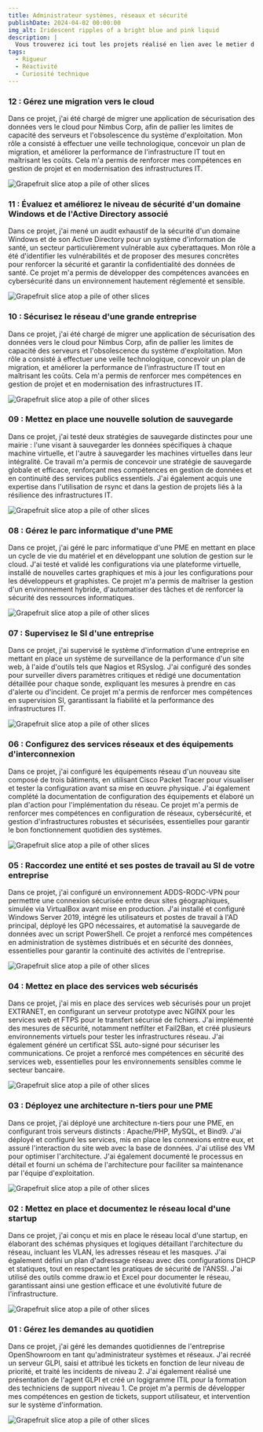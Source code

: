 ```yaml
---
title: Administrateur systèmes, réseaux et sécurité
publishDate: 2024-04-02 00:00:00
img_alt: Iridescent ripples of a bright blue and pink liquid
description: |
  Vous trouverez ici tout les projets réalisé en lien avec le metier d'Administrateur systèmes, réseaux et sécurité
tags:
  - Rigueur
  - Réactivité
  - Curiosité technique
---
```


### 12 : Gérez une migration vers le cloud
Dans ce projet, j'ai été chargé de migrer une application de sécurisation des données vers le cloud pour Nimbus Corp, afin de pallier les limites de capacité des serveurs et l'obsolescence du système d'exploitation. Mon rôle a consisté à effectuer une veille technologique, concevoir un plan de migration, et améliorer la performance de l'infrastructure IT tout en maîtrisant les coûts. Cela m'a permis de renforcer mes compétences en gestion de projet et en modernisation des infrastructures IT.

<img
  class="fit-picture"
  src="/astrop/assets/adminsys/Nimbus-Corp.png"
  alt="Grapefruit slice atop a pile of other slices" />

### 11 : Évaluez et améliorez le niveau de sécurité d'un domaine Windows et de l'Active Directory associé
Dans ce projet, j'ai mené un audit exhaustif de la sécurité d'un domaine Windows et de son Active Directory pour un système d'information de santé, un secteur particulièrement vulnérable aux cyberattaques. Mon rôle a été d'identifier les vulnérabilités et de proposer des mesures concrètes pour renforcer la sécurité et garantir la confidentialité des données de santé. Ce projet m'a permis de développer des compétences avancées en cybersécurité dans un environnement hautement réglementé et sensible.

<img
  class="fit-picture"
  src="/astrop/assets/adminsys/openpharma.png"
  alt="Grapefruit slice atop a pile of other slices" />

### 10 : Sécurisez le réseau d'une grande entreprise
Dans ce projet, j'ai été chargé de migrer une application de sécurisation des données vers le cloud pour Nimbus Corp, afin de pallier les limites de capacité des serveurs et l'obsolescence du système d'exploitation. Mon rôle a consisté à effectuer une veille technologique, concevoir un plan de migration, et améliorer la performance de l'infrastructure IT tout en maîtrisant les coûts. Cela m'a permis de renforcer mes compétences en gestion de projet et en modernisation des infrastructures IT.

<img
  class="fit-picture"
  src="/astrop/assets/adminsys/Clinique-de-Frontignan.png"
  alt="Grapefruit slice atop a pile of other slices" />

### 09 : Mettez en place une nouvelle solution de sauvegarde
Dans ce projet, j'ai testé deux stratégies de sauvegarde distinctes pour une mairie : l'une visant à sauvegarder les données spécifiques à chaque machine virtuelle, et l'autre à sauvegarder les machines virtuelles dans leur intégralité. Ce travail m'a permis de concevoir une stratégie de sauvegarde globale et efficace, renforçant mes compétences en gestion de données et en continuité des services publics essentiels. J'ai également acquis une expertise dans l'utilisation de rsync et dans la gestion de projets liés à la résilience des infrastructures IT.

<img
  class="fit-picture"
  src="/assets/adminsys/mairie-logo-mareuil-logo.png"
  alt="Grapefruit slice atop a pile of other slices" />

### 08 : Gérez le parc informatique d'une PME
Dans ce projet, j'ai géré le parc informatique d'une PME en mettant en place un cycle de vie du matériel et en développant une solution de gestion sur le cloud. J'ai testé et validé les configurations via une plateforme virtuelle, installé de nouvelles cartes graphiques et mis à jour les configurations pour les développeurs et graphistes. Ce projet m'a permis de maîtriser la gestion d'un environnement hybride, d'automatiser des tâches et de renforcer la sécurité des ressources informatiques.

<img
  class="fit-picture"
  src="/assets/adminsys/barzini.png"
  alt="Grapefruit slice atop a pile of other slices" />


### 07 : Supervisez le SI d'une entreprise
Dans ce projet, j'ai supervisé le système d'information d'une entreprise en mettant en place un système de surveillance de la performance d'un site web, à l'aide d'outils tels que Nagios et RSyslog. J'ai configuré des sondes pour surveiller divers paramètres critiques et rédigé une documentation détaillée pour chaque sonde, expliquant les mesures à prendre en cas d'alerte ou d'incident. Ce projet m'a permis de renforcer mes compétences en supervision SI, garantissant la fiabilité et la performance des infrastructures IT.

<img
  class="fit-picture"
  src="/assets/adminsys/media-sante-logo.png"
  alt="Grapefruit slice atop a pile of other slices" />



### 06 : Configurez des services réseaux et des équipements d'interconnexion
Dans ce projet, j'ai configuré les équipements réseau d'un nouveau site composé de trois bâtiments, en utilisant Cisco Packet Tracer pour visualiser et tester la configuration avant sa mise en œuvre physique. J'ai également complété la documentation de configuration des équipements et élaboré un plan d'action pour l'implémentation du réseau. Ce projet m'a permis de renforcer mes compétences en configuration de réseaux, cybersécurité, et gestion d'infrastructures robustes et sécurisées, essentielles pour garantir le bon fonctionnement quotidien des systèmes.

<img
  class="fit-picture"
  src="/assets/adminsys/impact.png"
  alt="Grapefruit slice atop a pile of other slices" />



### 05 : Raccordez une entité et ses postes de travail au SI de votre entreprise
Dans ce projet, j'ai configuré un environnement ADDS-RODC-VPN pour permettre une connexion sécurisée entre deux sites géographiques, simulée via VirtualBox avant mise en production. J'ai installé et configuré Windows Server 2019, intégré les utilisateurs et postes de travail à l'AD principal, déployé les GPO nécessaires, et automatisé la sauvegarde de données avec un script PowerShell. Ce projet a renforcé mes compétences en administration de systèmes distribués et en sécurité des données, essentielles pour garantir la continuité des activités de l'entreprise.

<img
  class="fit-picture"
  src="/assets/adminsys/open-blank-logo.png"
  alt="Grapefruit slice atop a pile of other slices" />



### 04 : Mettez en place des services web sécurisés
Dans ce projet, j'ai mis en place des services web sécurisés pour un projet EXTRANET, en configurant un serveur prototype avec NGINX pour les services web et FTPS pour le transfert sécurisé de fichiers. J'ai implémenté des mesures de sécurité, notamment netfilter et Fail2Ban, et créé plusieurs environnements virtuels pour tester les infrastructures réseau. J'ai également généré un certificat SSL auto-signé pour sécuriser les communications. Ce projet a renforcé mes compétences en sécurité des services web, essentielles pour les environnements sensibles comme le secteur bancaire.

<img
  class="fit-picture"
  src="/assets/adminsys/rainbow.png"
  alt="Grapefruit slice atop a pile of other slices" />



### 03 : Déployez une architecture n-tiers pour une PME
Dans ce projet, j'ai déployé une architecture n-tiers pour une PME, en configurant trois serveurs distincts : Apache/PHP, MySQL, et Bind9. J'ai déployé et configuré les services, mis en place les connexions entre eux, et assuré l'interaction du site web avec la base de données. J'ai utilisé des VM pour optimiser l'architecture. J'ai également documenté le processus en détail et fourni un schéma de l'architecture pour faciliter sa maintenance par l'équipe d'exploitation.

<img
  class="fit-picture"
  src="/assets/adminsys/beesafe.png"
  alt="Grapefruit slice atop a pile of other slices" />



### 02 : Mettez en place et documentez le réseau local d'une startup
Dans ce projet, j'ai conçu et mis en place le réseau local d'une startup, en élaborant des schémas physiques et logiques détaillant l'architecture du réseau, incluant les VLAN, les adresses réseau et les masques. J'ai également défini un plan d'adressage réseau avec des configurations DHCP et statiques, tout en respectant les pratiques de sécurité de l'ANSSI. J'ai utilisé des outils comme draw.io et Excel pour documenter le réseau, garantissant ainsi une gestion efficace et une évolutivité future de l'infrastructure.

<img
  class="fit-picture"
  src="/assets/adminsys/hillstart.png"
  alt="Grapefruit slice atop a pile of other slices" />



### 01 : Gérez les demandes au quotidien
Dans ce projet, j'ai géré les demandes quotidiennes de l'entreprise OpenShowroom en tant qu'administrateur systèmes et réseaux. J'ai recréé un serveur GLPI, saisi et attribué les tickets en fonction de leur niveau de priorité, et traité les incidents de niveau 2. J'ai également réalisé une présentation de l'agent GLPI et créé un logigramme ITIL pour la formation des techniciens de support niveau 1. Ce projet m'a permis de développer mes compétences en gestion de tickets, support utilisateur, et intervention sur le système d'information.

<img
  class="fit-picture"
  src="/assets/adminsys/openshowroom.png"
  alt="Grapefruit slice atop a pile of other slices" />



